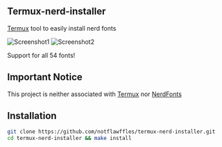 ## Termux-nerd-installer
[Termux](https://github.com/termux/termux-app) tool to easily install nerd fonts

![Screenshot1](https://raw.githubusercontent.com/NotFlawffles/termux-nerd-installer/main/screenshots/screenshot1.jpg)
![Screenshot2](https://raw.githubusercontent.com/NotFlawffles/termux-nerd-installer/main/screenshots/screenshot2.jpg)

Support for all 54 fonts!

## Important Notice
This project is neither associated with [Termux](https://github.com/termux/termux-app) nor [NerdFonts](https://github.com/ryanoasis/nerd-fonts)

## Installation
```sh
git clone https://github.com/notflawffles/termux-nerd-installer.git
cd termux-nerd-installer && make install
```
